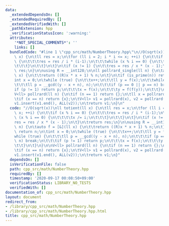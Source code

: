 ```yaml
---
data:
  _extendedDependsOn: []
  _extendedRequiredBy: []
  _extendedVerifiedWith: []
  _pathExtension: hpp
  _verificationStatusIcon: ':warning:'
  attributes:
    '*NOT_SPECIAL_COMMENTS*': ''
    links: []
  bundledCode: "#line 1 \"cpp_src/math/NumberTheory.hpp\"\n//O(sqrt(x))\nll totient(ll\
    \ x) {\n\tll res = x;\n\tfor (ll i = 2; i * i <= x; ++i) {\n\t\tif (x % i == 0)\
    \ {\n\t\t\tres = res / i * (i-1);\n\t\t\twhile (x % i == 0) {\n\t\t\t\tx /= i;\n\
    \t\t\t}\n\t\t}\n\t}\n\tif (x != 1) {\n\t\tres = res / x * (x - 1);\n\t}\n\treturn\
    \ res;\n}\n\nusing R = __int128;\n\nll pollrard_single(ll n) {\n\tauto f = [&](ll\
    \ x) {\n\t\treturn ((R)x * x + 1) % n;\n\t}\n\tif (is_prime(n)) return n;\n\t\
    int x = 0;\n\twhile (true) {\n\t\tx++;\n\t\tll y = f(x);\n\t\twhile (true) {\n\
    \t\t\tll p = __gcd((y - x + n), n);\n\t\t\tif (p == 0 || p == n) break;\n\t\t\t\
    if (p != 1) return p;\n\t\t\tx = f(x);\n\t\t\ty = f(f(y));\n\t\t}\n\t}\n}\n\n\
    V<ll> pollrard(ll n) {\n\tif (n == 1) return {};\n\tll x = pollrard_single(n);\n\
    \tif (x == n) return {x};\n\tV<ll> v1 = pollrard(x), v2 = pollrard(n / x);\n\t\
    v1.insert(v1.end(), ALL(v2));\n\treturn v1;\n}\n"
  code: "//O(sqrt(x))\nll totient(ll x) {\n\tll res = x;\n\tfor (ll i = 2; i * i <=\
    \ x; ++i) {\n\t\tif (x % i == 0) {\n\t\t\tres = res / i * (i-1);\n\t\t\twhile\
    \ (x % i == 0) {\n\t\t\t\tx /= i;\n\t\t\t}\n\t\t}\n\t}\n\tif (x != 1) {\n\t\t\
    res = res / x * (x - 1);\n\t}\n\treturn res;\n}\n\nusing R = __int128;\n\nll pollrard_single(ll\
    \ n) {\n\tauto f = [&](ll x) {\n\t\treturn ((R)x * x + 1) % n;\n\t}\n\tif (is_prime(n))\
    \ return n;\n\tint x = 0;\n\twhile (true) {\n\t\tx++;\n\t\tll y = f(x);\n\t\t\
    while (true) {\n\t\t\tll p = __gcd((y - x + n), n);\n\t\t\tif (p == 0 || p ==\
    \ n) break;\n\t\t\tif (p != 1) return p;\n\t\t\tx = f(x);\n\t\t\ty = f(f(y));\n\
    \t\t}\n\t}\n}\n\nV<ll> pollrard(ll n) {\n\tif (n == 1) return {};\n\tll x = pollrard_single(n);\n\
    \tif (x == n) return {x};\n\tV<ll> v1 = pollrard(x), v2 = pollrard(n / x);\n\t\
    v1.insert(v1.end(), ALL(v2));\n\treturn v1;\n}"
  dependsOn: []
  isVerificationFile: false
  path: cpp_src/math/NumberTheory.hpp
  requiredBy: []
  timestamp: '2020-09-17 00:08:50+09:00'
  verificationStatus: LIBRARY_NO_TESTS
  verifiedWith: []
documentation_of: cpp_src/math/NumberTheory.hpp
layout: document
redirect_from:
- /library/cpp_src/math/NumberTheory.hpp
- /library/cpp_src/math/NumberTheory.hpp.html
title: cpp_src/math/NumberTheory.hpp
---
```

